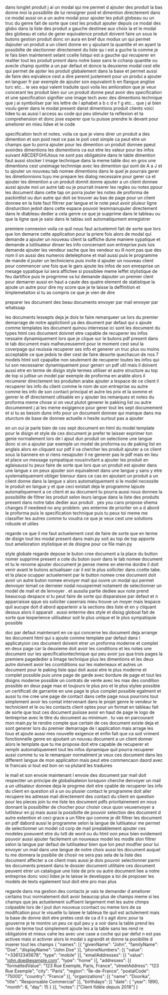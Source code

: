 dans longlet produit j ai un modal qui me permet d ajouter des produit la bas donne moi la possiblite de lui  rensigner poid et dimention directement dans ce modal aussi on a un autre modal pour ajouter les pduit globeau ou un truc du genre  fait de sorte que cest les produit ajouter depuis ce modal des globo dans la liste des produit a gauche destinee  aux choix la et le modal des globeau et celui de gerer equivalence produit doivent faire un  sous le butons gestion produit donc on aura en bref dux modux un qui permet dajouter un produit a un client donne  en y ajoutant la quantite et en ayant la possibilte de slectionner directement du liste qu i est a guche la comme je le fais bien maintenent selant ccelle listqui est a gauche qui recuperer en realiter tout les produit presnt dans notre base sans le cchanp quantite ou avecle champ quntite a un par defaut  et donce la deuxieme modal cest elle qui permet de ajoter les produit glabalement dans la base  et permet aussi de faire des eqivalece cest a dire peremt justement pour un produi a ajouter en languer fr  par exemple de  ajouter son equivalent b en flangue anglise turc etc... ie ses equi valent traduite quoi voila les amlioration que je veux concerant les produit bien sur un produit donne peut avoir des specification  et une specification signifier une image tech avec des dimentions technique  que j ai symboliser par les lettre de l aphabet a b c d e f g etc... que j ai bien voulu gerer dans le modal present danst dimentions produit clients voici lidee tu as aussi l access au code qui peu stimuler ta reflexion et ta comprehension et donc jose esperer que tu puisse prendre le devant pour ameliorer en mieu lidee et le code 


specification tech et notes.
voila ce que je viens direr un produit a des dimention et son poid nest ce pas le poit cest simple ca peut etre un champs que tu porra ajouter pour les dimention un produit donnee ppeut avoirdes dimentions les dismentions ca eut etre les valeur pour les infos suivant ABCDEFGHIJtous ne sont pas obligatoire dans le table dimention faut aussi stocker l image technique dans la meme table doc en gros une dimentions cest uneimage technniqe avec les dimention qui sont de A a J et tu ajouter un nouveau tab nomee dimentions dans le quel je pourrais gerer les dimetionnions  tuyu me prepare les dialog necessaire pour gerer ca et ajouter les dimention a un produit donnit donne ajouter a un client donnee aussi ajoute moi un autre tab ou je pourrait inserer les regles ou notes  ppour les document dans cette tap on porra jouter les notes de proforma  de packintlist ou dun autre qui doit se trouver au bas de page pour un client donnee en la liste faut filtrrer par langue et le note peut avoir pluieur ligne dinsturction jedoit dans cette espace pouvoir lesmmanupuler directement dans le dtableau dedier a cela  genre ce que je supprime dans le tableau ou que la ligne que je saisi dans le tablau soit automatiqument enregistrer 

premiere connexion voila ce quil nous faut actuelemnt fait de sorte que lors que lon demarre cette applicaiton pour la priere fois alors de modal qui demande a ajouter un nouveau client la saffiche dune maniere sypatique et demande a lutilisateur dinser les info concernant son entreprise  puis luis demande  ajouter les vendeur sache que les vendeur eu ill nont pas que des nom il on aussi des numeros detelephone et mail aussi   puis le programme de mande d jouter un techniciens puis invite d ajouter un nouveau client pour commencer  une fois que le gars ajoute les infos de son enresprise un mesage sypatique lui sera affichee si possiblee meme leffet stylistique de feu dartifice puis  le progrmme va lui demande dajouter un premier clent pour demarrer aussi en haut a caute des quatre element de statistique la ajoute un autre pour dire my score que je te laisse la deffinition et limplemetaiton si tu as compris ce que je vien de dire 

preparer les document 
des beau documents
envoyer par mail 
envoyer par whatssap

les documents lessepts
deja je dois te faire remarqueer ue lors du premier demarrage de notre applictionil ya des doument par defaut qui s ajoute comme templates les document quinou interresse ici sont les document du types html ces document doivnet etre capable de recuperer  les infos nessaire dynamiquement lors que je clique sur le butons pdf present dans le tab document mais malheureusemnt pour le moment cest seul la coverpage qui reuissia recuperer ses info et generer un truc plus ou moins acceptable ce que jedois te dier cest  de faire desorte quechacun de nos 7 models html soit cpapalbe non seulement de recuperer toutes les infos qui lui son necessairer dynamiquement pour generr un pdf util mais il doivent aussi etre en terme de disign style termes utiliser et autre structure au top de top si jutlise un model par exemple de proforma en arable alors il recumerer directement les produiten arabe ajouter a  lespace de ce client il recuperer les info du client comme le nom de son entreprise ou autre comme les info de  son contact principal et autre les prix et la somme et genrer le df directement utlisable en y ajouter les remarques et notes du proforma meme chose si on veut plutot generer le pakking list  ou autre documement j ai les meme exigigence pour gerer tout les sept documement et si tu as besoin dune info pour un document donnee qui manque dans ma sturcture de base de donnee actuelle n hesite surtout pas a ajouter 

en un oui je parle bien de ces sept document en html du model template pour le disign et style de ces document je prefer te laisser exprimer ton genie normalement lors de l ajout dun produit on selectione une langue donc si on a ajouter par exemple un model de proforma ou de paking list en anglais alors en cliquant sur pdf il va chercher les produit ajouter a ce client sous la bannere en si riens nesajouter il ne generer pas le pdf mais en lieu et place un message sympatique nousinvitant a ajouter les produit en aglaisaussi tu peux faire de sorte que lors que un produit est ajouter dans une langue x on peux ajouter son equivalenet dans une langue y sans y etre systematiquement obliger biensur dans ce cas en ajoutant un produit a un client donne dans la langue x alors automatiquement si le model necessite le produit en langue y et que ceci existait deja le programme lajoute automatiquement a ce client et au document tu pourra aussi nous donnee la possibilite de filtrer les produit selon leurs langue dans la liste des produits present dans notre tabs dedier aux produit . yes you cans propose shema changes if needeed no any problem. yes enterme de prioriter on a d abord le proforma puis le specification technique puis tu peux toi meme me classifier les autres comme tu voudra ce que je veux cest une solutions robuste et utiles




regarde ce que il me faut actuelement cest de faire de sorte que en terme de disign tout les modal present dans main.py soit au top de top 
apporte tout amelioration stylistique et de disigne  pour ce file main.py 

style globale 
regarde depose le buton cree document a la place du button nomer supprime present a cote du buton ouvir dans le tab nomee  document  et tu le renome ajouter doccument je pense meme en eterme dordre il doit venir avant le butons actualisaer car  il est le plus solliciter dans ccette tabe. et la place ocupper actuelement par le button nomee cree document doit avoir un autre buton nomee envoyer mail qui ouvre un modal qui permet denvoyer lemail ce derneier nodal nouspermet notament de selectionner un model de mail et de lenvoyer .  et aussila partie dediee aux note prend beaucoup despace si tu peut faire de sorte qui disparaisse par defaut et n apparraisse qque sis soliciter caserrais mieu trouve un moyer mais lespace  quil aucupe doit d abord appartenir a  la sections des liste et en y cliquant dessus alors il apparait . aussi enterme des style et disisg globoal fait de sorte que lexperience ulilisateur soit le plus unique et le plus sympatiquie possible 

doc par defaut
maintenant en ce qui concerne les document deja arrange les document html qui s ajoute  comme template par defaut dans l applicatyion  ces document doivent etrer un proforma moderne et complet  en deux page car la deuxieme doit avoir les conditions et les notes une document our les specificationtechnique qui peu avoir jus qua trois pages  la premiere pagededier  a limage  technique plus les dimentions et les deux autre doivent avoir les ccontditions sur les materieaux et autres  un document pour le paking liste qqui doit aussi etre le plus moderne et complet possible puis unne page de garde avec bordure de page et tout les disigns moderne possible  un contrats de vente  avec les max des condition possible en deux page max et toujours le plus pro et le plus stylee possible  un certificati de garrantie  en une page le plus complet possible egalment et  aussi tu me cree une page de contact dans cette page nous pourrons tout simplement avoir les contat intervenant dans le projet genre le vendeur le technicient et le  ou les contacts client  optes pour un format  en tableau fait de sorte que tout ces document puiisse avoir en haut de page le logo de lentreprise avec  le titre du document au minimum . tu vas en parcourant mon main.py te rendre compte que certain de ces document existe deja et sont generer lors du premier demarrage de l application mais arrage les tous et ajoute aussi mes nouvelle exigence et enfin fait que ca soit vriment fonctionnelle genre en ajoutant un nouvau document a un client donner alors le template que tu me propose doit etre capable de recuperer et remplir automatiquement tout les infos dynamique quil pourra recuperer aussi comme tu va le remarquer normalment je veux ces document dans les different langue de mon applicaiton mais peut etre commencaon daord avec le francais si tout est bon on va plutard les traduires 

le mail et son envoie 
maintenant l envoie des  document par mail doit respectier un principe  de globalisateion lorsquon cherche denvoyer un mail a un utlisateur donnee deja le progrme doit etre cpable de recuperer les info du client  en question sil a un ou plusier contact le programme doit aller recupere les adresse mail directement des contact du client en question pour les pieces join tu me liste les document pdfs prioritairement  en nous donnant la possibilter de chocher pour choisir ceux quon veuxenvoyer a lutilsteur en pj mais aussi la possibilte de pouvoir selection des document d autre extention et ceci grace a un filtre qui comme je dit  filtrer les document  en pdf dabord  aussi le programme selon la langue de lutilsateur me permet de selectionner un model cd corp de mail prealablement  ajouter ces modeles poeuvent etre  du txtt de word  ou  du html  oon peux bien evidement pouvoir aussi ajouter facilement un nouveaux  model les modle slon filtrer selon la langue par defaut de lutilisateur bien que lon peut modfier  pour lui envoyer un mail dans une langue de notre choix  aussi les document auquel tu me donnera la pssiblie de chosir ne sera pas sela de la liste des document affecter a ce client mais aussi je dois pouvoir selectionner parmi les documents present dans le dossier document utilitaire ces document peuvent etrer un catalogue une liste de prix ou autre document  liee a notre entreprise  donc  voici lidee je te laisse le developpe a toi de proposer les models de texts egalement  tout doit etre pro max plus





regarde dans ma gestion des contacts je vais te demander d ameliorer certains truc normalement doit avoir beaucop plus de champs meme si les champs que jes actuelement  suffisent largement met les autre chmps colpasble lors de l jout dun nouveua ccontact ou meme lors de sa modifcation pour le visuelle tu laisee le tableua tle quil est actulement mais la base de donne doit etre pretes cest de ca d il s agit donc pour ta gouverne je te montre un peu ce quil peu y a voir dans la table prend les nom de terme tout simplement ajoute les a la table sans les rend re obligatoire et mieux cahe les avec une case a coche qui par defut n est pas activee mais si activrer alors le modal s agrandit et donne la pooibilite d inserer tout les champs {
  "names": [{
    "givenName": "John",
    "familyName": "Doe",
    "displayName": "John Doe"
  }],
  "phoneNumbers": [{
    "value": "+33612345678",
    "type": "mobile"
  }],
  "emailAddresses": [{
    "value": "john.doe@example.com",
    "type": "home"
  }],
  "addresses": [{
    "formattedValue": "123 Rue Exemple, Paris, France",
    "streetAddress": "123 Rue Exemple",
    "city": "Paris",
    "region": "Île-de-France",
    "postalCode": "75000",
    "country": "France"
  }],
  "organizations": [{
    "name": "Doorika",
    "title": "Responsable Commercial"
  }],
  "birthdays": [{
    "date": {
      "year": 1990,
      "month": 6,
      "day": 15
    }
  }],
  "notes": ["Client fidèle depuis 2018"]
}



